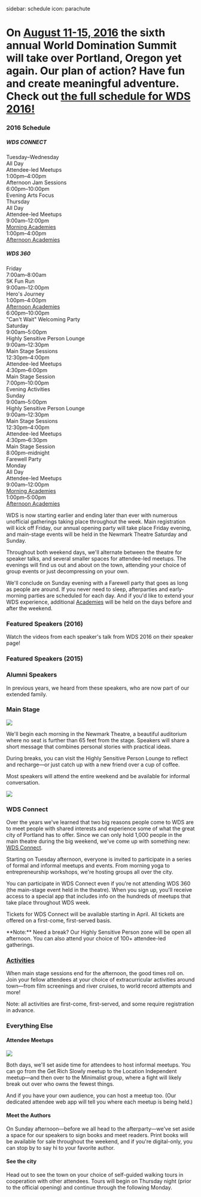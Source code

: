 sidebar: schedule
icon: parachute

# On [August 11-15, 2016](/register) the sixth annual World Domination Summit will take over Portland, Oregon yet again. Our plan of action? Have fun and create meaningful adventure. Check out [the full schedule for WDS 2016!](https://worlddominationsummit.com/files/schedule-2016.pdf)
<div class="main-schedule-box">
	<h3>2016 Schedule</h3>
	<h5>WDS CONNECT</h5>
	<div class="main-schedule-item">
		<div class="main-schedule-day">Tuesday–Wednesday</div>
		<div class="main-schedule-time">All Day</div>
		<div class="main-schedule-descr">Attendee-led Meetups</div>
		<div class="main-schedule-time">1:00pm–4:00pm</div>
		<div class="main-schedule-descr">Afternoon Jam Sessions</div>
		<div class="main-schedule-time">6:00pm–10:00pm</div>
		<div class="main-schedule-descr">Evening Arts Focus</a></div>
	</div>	<div class="main-schedule-item">
		<div class="main-schedule-day">Thursday</div>
		<div class="main-schedule-time">All Day</div>
		<div class="main-schedule-descr">Attendee-led Meetups</div>
		<div class="main-schedule-time">9:00am–12:00pm</div>
		<div class="main-schedule-descr"><a style="color: rgb(35,31,32) !important" href="/academies">Morning Academies</a></div>
		<div class="main-schedule-time">1:00pm–4:00pm</div>
		<div class="main-schedule-descr"><a style="color: rgb(35,31,32) !important" href="/academies">Afternoon Academies</a></div>
	</div>	
	<h5>WDS 360</h5>
	<div class="main-schedule-item">
		<div class="main-schedule-day">Friday</div>
		<div class="main-schedule-time">7:00am–8:00am</div>
		<div class="main-schedule-descr">5K Fun Run</div>
		<div class="main-schedule-time">9:00am–12:00pm</div>
		<div class="main-schedule-descr">Hero's Journey</div>
		<div class="main-schedule-time">1:00pm–4:00pm</div>
		<div class="main-schedule-descr"><a style="color: rgb(35,31,32) !important" href="/academies">Afternoon Academies</a></div>
		<div class="main-schedule-time">6:00pm–10:00pm</div>
		<div class="main-schedule-descr">"Can't Wait" Welcoming Party</div>
	</div>
	<div class="main-schedule-item">
		<div class="main-schedule-day">Saturday</div>
	        <div class="main-schedule-time">9:00am–5:00pm</div>
		<div class="main-schedule-descr">Highly Sensitive Person Lounge</div>
		<div class="main-schedule-time">9:00am–12:30pm</div>
		<div class="main-schedule-descr">Main Stage Sessions</div>
		<div class="main-schedule-time">12:30pm–4:00pm</div>
		<div class="main-schedule-descr">Attendee-led Meetups <br></div>
		<div class="main-schedule-time">4:30pm–6:00pm</div>
		<div class="main-schedule-descr">Main Stage Session</div>
		<div class="main-schedule-time">7:00pm–10:00pm</div>
		<div class="main-schedule-descr">Evening Activities</div>
	</div>
	<div class="main-schedule-item">
		<div class="main-schedule-day">Sunday</div>
		<div class="main-schedule-time">9:00am–5:00pm</div>
		<div class="main-schedule-descr">Highly Sensitive Person Lounge</div>
		<div class="main-schedule-time">9:00am–12:30pm</div>
		<div class="main-schedule-descr">Main Stage Sessions</div>
		<div class="main-schedule-time">12:30pm–4:00pm</div>
		<div class="main-schedule-descr">Attendee-led Meetups</div>
		<div class="main-schedule-time">4:30pm–6:30pm</div>
		<div class="main-schedule-descr">Main Stage Session</div>
		<div class="main-schedule-time">8:00pm–midnight</div>
		<div class="main-schedule-descr">Farewell Party</div>
	</div>
	<div class="main-schedule-item">
		<div class="main-schedule-day">Monday</div>
		<div class="main-schedule-time">All Day</div>
		<div class="main-schedule-descr">Attendee-led Meetups</div>
		<div class="main-schedule-time">9:00am–12:00pm</div>
		<div class="main-schedule-descr"><a style="color: rgb(35,31,32) !important" href="/academies">Morning Academies</a></div>
		<div class="main-schedule-time">1:00pm–5:00pm</div>
		<div class="main-schedule-descr"><a style="color: rgb(35,31,32) !important" href="/academies">Afternoon Academies</a></div>
	</div>
</div>

<p class="intro">WDS is now starting earlier and ending later than ever with numerous unofficial gatherings taking place throughout the week. Main registration will kick off Friday, our annual opening party will take place Friday evening, and main-stage events will be held in the Newmark Theatre Saturday and Sunday.</p>

Throughout both weekend days, we'll alternate between the theatre for speaker talks, and several smaller spaces for attendee-led meetups. The evenings will find us out and about on the town, attending your choice of group events or just decompressing on your own.

We'll conclude on Sunday evening with a Farewell party that goes as long as people are around. If you never need to sleep, afterparties and early-morning parties are scheduled for each day. And if you'd like to extend your WDS experience, additional [Academies](/academies) will be held on the days before and after the weekend.

<div class="line-canvas"></div>

<a name="speakers"></a>

### Featured Speakers (2016)

Watch the videos from each speaker's talk from WDS 2016 on their speaker page!

<div class="speaker_list" data-speaker-type="upcoming"></div>

<div class="line-canvas"></div>

### Featured Speakers (2015)

<div class="speaker_list" data-speaker-type="featured"></div>

<div class="line-canvas"></div>

<!-- ### Returning Speakers
These featured speakers from previous years will make a return visit.

<div class="speaker_list" data-speaker-type="returning"></div>


<div class="line-canvas"></div>
-->

### Alumni Speakers
In previous years, we heard from these speakers, who are now part of our extended family.

<div class="speaker_list" data-speaker-type="alumni"></div>

<div class="clear"></div>

<div class="line-canvas"></div>

### Main Stage

<a name="main-stage"></a>

<img src="/images/schedule/schedule-circle-1.png" id="schedule-circle-1"/>

We'll begin each morning in the Newmark Theatre, a beautiful auditorium where no seat is further than 65 feet from the stage. Speakers will share a short message that combines personal stories with practical ideas.

During breaks, you can visit the Highly Sensitive Person Lounge to reflect and recharge—or just catch up with a new friend over a cup of coffee.

Most speakers will attend the entire weekend and be available for informal conversation.

<div class="clear"></div>

<div class="line-canvas"></div>

<img src="/images/schedule/schedule-circle-2.png" id="schedule-circle-2"/>

<h3 class="color-green">WDS Connect</h3>

<a name="wds-connect"></a>

Over the years we've learned that two big reasons people come to WDS are to meet people with shared interests and experience some of what the great city of Portland has to offer. Since we can only hold 1,000 people in the main theatre during the big weekend, we've come up with something new: [WDS Connect](/connect). 

Starting on Tuesday afternoon, everyone is invited to participate in a series of formal and informal meetups and events. From morning yoga to entrepreneurship workshops, we're hosting groups all over the city. 

You can participate in WDS Connect even if you're not attending WDS 360 (the main-stage event held in the theatre). When you sign up, you'll receive access to a special app that includes info on the hundreds of meetups that take place throughout WDS week. 

Tickets for WDS Connect will be available starting in April. All tickets are offered on a first-come, first-served basis. 

<!-- Over the years we've learned that two big reasons people come to WDS is to meet people with shared interests and experience some of what the great city of Portland has to offer. Since the WDS weekend is already a jam-packed affair, we've created **The Portland Experience**, a festival celebrating what makes Portland so great.

We're commandeering a 3-block section of the downtown Park Blocks and taking the best of Portland and bringing it directly to you. Food? Check. Drink? Check? Music, crafts, exercise? Check, check, and check.

Just steps from the Schnitzer you'll be able to connect with friends based on shared interests, and experience a side of the city you might not have seen otherwise.

The path to world domination starts in Portland, so it's about time you got to know the city! -->

<p class="color-green">**Note:** Need a break? Our Highly Sensitive Person zone will be open all afternoon. You can also attend your choice of 100+ attendee-led gatherings.</p>

<div class="line-canvas"></div>

### [Activities](/activities)

When main stage sessions end for the afternoon, the good times roll on. Join your fellow attendees at your choice of extracurricular activities around town—from film screenings and river cruises, to world record attempts and more!

<p class="color-blue">Note: all activities are first-come, first-served, and some require registration in advance.</p>


<div class="line-canvas"></div>

<h3 class="color-orange">Everything Else</h3>

<a name="everything-else"></a>

<h4 class="color-orange">Attendee Meetups</h3>
<img src="/images/schedule/schedule-circle-3.png" id="schedule-circle-3"/>
<p></p>
<p>Both days, we'll set aside time for attendees to host informal meetups. You can go from the Get Rich Slowly meetup to the Location Independent meetup—and then over to the Minimalist group, where a fight will likely break out over who owns the fewest things.</p>
<p>And if you have your own audience, you can host a meetup too. (Our dedicated attendee web app will tell you where each meetup is being held.)</p>

<div class="half-col">
	<h4 class="color-orange">Meet the Authors</h3>
	<p></p>
	<p>On Sunday afternoon—before we all head to the afterparty—we've set aside a space for our speakers to sign books and meet readers. Print books will be available for sale throughout the weekend, and if you're digital-only, you can stop by to say hi to your favorite author.
	</p>
</div>
<div class="half-col">
	<h4 class="color-orange">See the city</h3>
	<p></p>
	<p>Head out to see the town on your choice of self-guided walking tours in cooperation with other attendees. Tours will begin on Thursday night (prior to the official opening) and continue through the following Monday.
	</p>
</div>

<div class="clear"></div>

